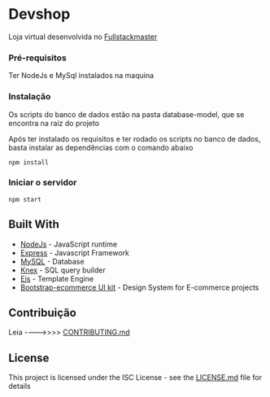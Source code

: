 # Devshop

Loja virtual desenvolvida no [Fullstackmaster](https://lp.devpleno.com/fullstack-master-listadeespera/)


### Pré-requisitos

 Ter NodeJs e MySql instalados na maquina


### Instalação

Os scripts do banco de dados estão na pasta database-model, que se encontra na raiz do projeto

Após ter instalado os requisitos e ter rodado os scripts no banco de dados, basta instalar as dependências com o comando abaixo

```
npm install
```

### Iniciar o servidor

```
npm start
```

## Built With

* [NodeJs](https://nodejs.org) - JavaScript runtime
* [Express](https://expressjs.com/) - Javascript Framework
* [MySQL](https://www.mysql.com/downloads/) - Database
* [Knex](http://knexjs.org/) -  SQL query builder
* [Ejs](https://ejs.co) - Template Engine
* [Bootstrap-ecommerce UI kit](http://bootstrap-ecommerce.com/) - Design System for
E-commerce projects


## Contribuição
Leia ---->>>> [CONTRIBUTING.md](https://gist.github.com/PurpleBooth/b24679402957c63ec426) 


## License

This project is licensed under the ISC License - see the [LICENSE.md](LICENSE.md) file for details

